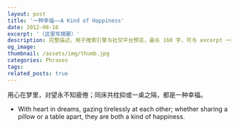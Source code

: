 ```yaml
---
layout: post
title: '一种幸福——A Kind of Happiness'
date: 2012-08-16
excerpt: '（这里写摘要）'
description: 完整描述，用于搜索引擎与社交平台预览，最长 160 字，可与 excerpt 一致
og_image: 
thumbnail: /assets/img/thumb.jpg
categories: Phrases
tags: 
related_posts: true
---
```


用心在梦里，对望永不知疲倦；同床共枕抑或一桌之隔，都是一种幸福。

- With heart in dreams, gazing tirelessly at each other; whether sharing a pillow or a table apart, they are both a kind of happiness.